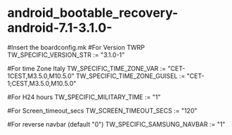 # android_bootable_recovery-android-7.1-3.1.0-
#Insert the boardconfig.mk
#For Version TWRP
TW_SPECIFIC_VERSION_STR := "3.1.0-1"

#For time Zone Italy
TW_SPECIFIC_TIME_ZONE_VAR := "CET-1CEST,M3.5.0,M10.5.0" 
TW_SPECIFIC_TIME_ZONE_GUISEL := "CET-1;CEST,M3.5.0,M10.5.0"

#For H24 hours
TW_SPECIFIC_MILITARY_TIME := "1"

#For Screen_timeout_secs
TW_SCREEN_TIMEOUT_SECS := "120"

#For reverse navbar (default "0")
TW_SPECIFIC_SAMSUNG_NAVBAR := "1"
